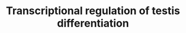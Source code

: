 ---
annotations:
- type: Pathway Ontology
  value: regulatory pathway
- type: Cell Type Ontology
  value: primordial germ cell
- type: Pathway Ontology
  value: signaling pathway pertinent to development
- type: Pathway Ontology
  value: transcription factor mediated signaling pathway
authors:
- ReactomeTeam
- DeSl
description: In humans, primordial germ cells (PGCs) are specified about 2 weeks after
  fertilization, a time before gastrulation (reviewed in Svingen and Koopman 2013,
  MÃ¤kelÃ¤ et al. 2019). PGCs are initially located extraembryonically and then migrate
  to colonize the gonadal ridges (genital ridges) of the embryo during the fifth week
  after fertilization. At this time, either ovaries and testes can originate from
  the gonadal ridges. That is, the cells of the gonadal ridges are initially bipotential
  and remain bipotential until about 42 days after conception, when transient expression
  of the SRY gene located on the Y chromosome in male embryos is initiated in some
  somatic cells of the gonadal primordium (reviewed in Sekido and Lovell-Badge 2013,
  Barrionuevo et al. 2013, Svingen et al. 2013,  MÃ¤kelÃ¤ et al. 2019).<br>The transcription
  factors WT1, GATA4, ZFPM2 (FOG2), and the nuclear receptor NR5A1 (SF1) activate
  transcription of SRY (Shimamura et al. 1997, Hossain and Saunders 2001, De Santa
  Barbara et al. 2001, Miyamoto et al. 2008, and inferred from mouse homologs). SRY
  and NR5A1 then activate transcription of SOX9, one of the master regulators of testis
  development and maintenance (Knower et al. 2011, Croft et al. 2018, inferred from
  mouse homologs, reviewed in Gonen and Lovell-Badge 2019). Regulation of genes by
  SRY and then, when expression of SRY decreases, by SOX9 causes the specification
  of Sertoli cells that further organize formation of the testis by encasing the primordial
  germ cells in protocords, which then form fully developed testis cords.<br>SOX9
  directly activates its own promoter to maintain SOX9 expression through development
  and into adulthood (Croft et al. 2018, and inferred from mouse homologs). SOX9 and
  GATA4 directly activate DMRT1 (inferred from mouse homologs), which maintains testis
  specification by maintaining expression of SOX9 and other testis-related genes.
  DMRT1 also acts to suppress ovarian specification by binding and repressing FOXL2
  and WNT4 genes (inferred from mouse homologs). SOX9 directly activates FGF9 (inferred
  from mouse homologs), which acts via FGFR2 to maintain SOX9 expression, and PTGDS
  (inferred from mouse homologs), which converts Prostaglandin H2 to Prostaglandin
  D2, a critical hormone-like lipid that recruits supporting cells to Sertoli cells
  and acts indirectly to maintain SOX9 expression. SOX9, NR5A1, and GATA4 directly
  activate AMH (De Santa Barbara et al. 1998, and inferred from mouse homologs), an
  extracellular signaling molecule which causes regression of the Muellerian duct
  of the female reproductive system. SOX9 also directly activates many other genes,
  including DHH (Rahmoun et al. 2017, and inferred from mouse homologs), an intercellular
  signaling molecule required for testis formation.  View original pathway at [http://www.reactome.org/PathwayBrowser/#DIAGRAM=9690406
  Reactome].
last-edited: 2021-01-27
organisms:
- Homo sapiens
redirect_from:
- /index.php/Pathway:WP5048
- /instance/WP5048
schema-jsonld:
- '@context': https://schema.org/
  '@id': https://wikipathways.github.io/pathways/WP5048.html
  '@type': Dataset
  creator:
    '@type': Organization
    name: WikiPathways
  description: In humans, primordial germ cells (PGCs) are specified about 2 weeks
    after fertilization, a time before gastrulation (reviewed in Svingen and Koopman
    2013, MÃ¤kelÃ¤ et al. 2019). PGCs are initially located extraembryonically and
    then migrate to colonize the gonadal ridges (genital ridges) of the embryo during
    the fifth week after fertilization. At this time, either ovaries and testes can
    originate from the gonadal ridges. That is, the cells of the gonadal ridges are
    initially bipotential and remain bipotential until about 42 days after conception,
    when transient expression of the SRY gene located on the Y chromosome in male
    embryos is initiated in some somatic cells of the gonadal primordium (reviewed
    in Sekido and Lovell-Badge 2013, Barrionuevo et al. 2013, Svingen et al. 2013,  MÃ¤kelÃ¤
    et al. 2019).<br>The transcription factors WT1, GATA4, ZFPM2 (FOG2), and the nuclear
    receptor NR5A1 (SF1) activate transcription of SRY (Shimamura et al. 1997, Hossain
    and Saunders 2001, De Santa Barbara et al. 2001, Miyamoto et al. 2008, and inferred
    from mouse homologs). SRY and NR5A1 then activate transcription of SOX9, one of
    the master regulators of testis development and maintenance (Knower et al. 2011,
    Croft et al. 2018, inferred from mouse homologs, reviewed in Gonen and Lovell-Badge
    2019). Regulation of genes by SRY and then, when expression of SRY decreases,
    by SOX9 causes the specification of Sertoli cells that further organize formation
    of the testis by encasing the primordial germ cells in protocords, which then
    form fully developed testis cords.<br>SOX9 directly activates its own promoter
    to maintain SOX9 expression through development and into adulthood (Croft et al.
    2018, and inferred from mouse homologs). SOX9 and GATA4 directly activate DMRT1
    (inferred from mouse homologs), which maintains testis specification by maintaining
    expression of SOX9 and other testis-related genes. DMRT1 also acts to suppress
    ovarian specification by binding and repressing FOXL2 and WNT4 genes (inferred
    from mouse homologs). SOX9 directly activates FGF9 (inferred from mouse homologs),
    which acts via FGFR2 to maintain SOX9 expression, and PTGDS (inferred from mouse
    homologs), which converts Prostaglandin H2 to Prostaglandin D2, a critical hormone-like
    lipid that recruits supporting cells to Sertoli cells and acts indirectly to maintain
    SOX9 expression. SOX9, NR5A1, and GATA4 directly activate AMH (De Santa Barbara
    et al. 1998, and inferred from mouse homologs), an extracellular signaling molecule
    which causes regression of the Muellerian duct of the female reproductive system.
    SOX9 also directly activates many other genes, including DHH (Rahmoun et al. 2017,
    and inferred from mouse homologs), an intercellular signaling molecule required
    for testis formation.  View original pathway at [http://www.reactome.org/PathwayBrowser/#DIAGRAM=9690406
    Reactome].
  keywords:
  - SOX9:FGF9 gene
  - 'DMRT1 gene '
  - 'SRY '
  - DMRT1:SOX9 gene
  - SOX9
  - WNT4 gene
  - 'GATA4 '
  - 'AMH gene '
  - SOX9:PTGDS gene
  - SOX9:NR5A1:SOX9 gene
  - SOX9:NR5A1:GATA4:AMH
  - 'WNT4 gene '
  - SRY gene
  - 'SRY gene '
  - 'DMRT1 '
  - DMRT1 gene
  - SOX9:GATA4:DMRT1
  - ZFPM2
  - NR5A1
  - DMRT1:WNT4 gene
  - 'ZFPM2 '
  - SOX9 gene
  - gene
  - PGD2
  - 'SOX9 '
  - 'WT1 '
  - AMH gene
  - FGF9 gene
  - 'PTGDS gene '
  - PTGDS
  - WT1
  - FOXL2 gene
  - 'FOXL2 gene '
  - FGF9
  - AMH
  - SOX9:DHH gene
  - WT1:NR5A1:GATA4:ZFPM2:SRY gene
  - 'NR5A1 '
  - PTGDS gene
  - 'FGF9 gene '
  - SRY
  - DMRT1
  - DHH(33-?)
  - DMRT1:FOXL2 gene
  - 'DHH gene '
  - GATA4
  - SRY:NR5A1:SOX9 gene
  - 'SOX9 gene '
  - DHH gene
  license: CC0
  name: Transcriptional regulation of testis differentiation
seo: CreativeWork
title: Transcriptional regulation of testis differentiation
wpid: WP5048
---